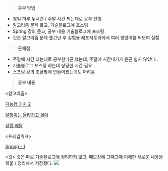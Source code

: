 
> **공부 방법**

- 평일 하루 두시간 / 주말 시간 되는대로 공부 진행
- 알고리즘 문제 풀고, 기술블로그에 포스팅
- Spring 강의 듣고, 공부 내용 기술블로그에 포스팅
- 깃은 알고리즘 문제 풀고난 후 실험용 레포지토리에서 여러 명령어를 써보며 실험

> **문제점**

- 주말에 시간 되는대로 공부한다곤 했는데, 주말에 시간내기가 은근 쉽지 않았다..
- 기술블로그 포스팅 하는데 상당한 시간 필요
- 스프링 강의 조금밖에 안들어봤는데도 어려움

> **공부 내용**

<알고리즘>

[지능형 기차 2](https://velog.io/@dlffpqms4/%EB%B0%B1%EC%A4%80-2460-%EC%A7%80%EB%8A%A5%ED%98%95-%EA%B8%B0%EC%B0%A82-JAVA)

[달팽이는 올라가고 싶다](https://velog.io/@dlffpqms4/%EB%B0%B1%EC%A4%80-2869-%EB%8B%AC%ED%8C%BD%EC%9D%B4%EB%8A%94-%EC%98%AC%EB%9D%BC%EA%B0%80%EA%B3%A0-%EC%8B%B6%EB%8B%A4-JAVA)

[설탕 배달](https://velog.io/@dlffpqms4/%EB%B0%B1%EC%A4%80-2839-%EC%84%A4%ED%83%95%EB%B0%B0%EB%8B%AC-JAVA)

<프레임워크>

[Spring - 1](https://velog.io/@dlffpqms4/Spring-%EA%B9%80%EC%98%81%ED%95%9C-%EA%B0%95%EC%9D%98-%ED%95%99%EC%8A%B5%EB%85%B8%ED%8A%B8-1)

<깃>
깃은 따로 기술블로그에 정리하지 않고, 메모장에 그때그때 이해한 새로운 내용을 복붙 / 정리해서 저장했다.
![](https://velog.velcdn.com/images/dlffpqms4/post/900bfa35-7272-4be0-b281-cfce15e0ae18/image.jpg)